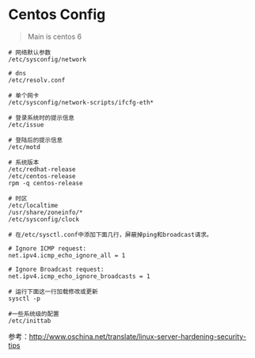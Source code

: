 # Centos Config
> Main is centos 6

```
# 网络默认参数
/etc/sysconfig/network
```

```
# dns
/etc/resolv.conf
```

```
# 单个网卡
/etc/sysconfig/network-scripts/ifcfg-eth*
```

```
# 登录系统时的提示信息
/etc/issue
```

```
# 登陆后的提示信息
/etc/motd
```

```
# 系统版本
/etc/redhat-release
/etc/centos-release
rpm -q centos-release
```

```
# 时区
/etc/localtime
/usr/share/zoneinfo/*
/etc/sysconfig/clock
```

```
# 在/etc/sysctl.conf中添加下面几行，屏蔽掉ping和broadcast请求。

# Ignore ICMP request:
net.ipv4.icmp_echo_ignore_all = 1

# Ignore Broadcast request:
net.ipv4.icmp_echo_ignore_broadcasts = 1

# 运行下面这一行加载修改或更新
sysctl -p
```

```
#一些系统级的配置
/etc/inittab
```

参考：http://www.oschina.net/translate/linux-server-hardening-security-tips
